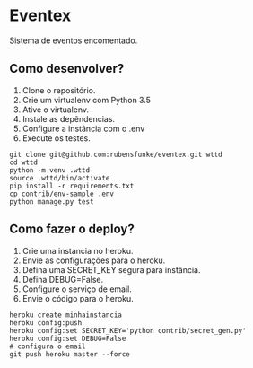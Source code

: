# Eventex 

Sistema de eventos encomentado.

## Como desenvolver?

1. Clone o repositório.
2. Crie um virtualenv com Python 3.5
3. Ative o virtualenv.
4. Instale as depêndencias.
5. Configure a instância com o .env
6. Execute os testes.

```console
git clone git@github.com:rubensfunke/eventex.git wttd
cd wttd
python -m venv .wttd
source .wttd/bin/activate
pip install -r requirements.txt
cp contrib/env-sample .env
python manage.py test
```

## Como fazer o deploy?

1. Crie uma instancia no heroku.
2. Envie as configurações para o heroku.
3. Defina uma SECRET_KEY segura para instância.
4. Defina DEBUG=False.
5. Configure o serviço de email.
6. Envie o código para o heroku.

``` console
heroku create minhainstancia
heroku config:push
heroku config:set SECRET_KEY='python contrib/secret_gen.py'
heroku config:set DEBUG=False
# configura o email
git push heroku master --force 
```